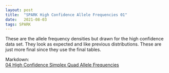 ```yaml
---
layout: post
title:  "SPARK High Confidence Allele Frequencies 01"
date:   2021-08-03
tags: SPARK
---
```


These are the allele frequency densities but drawn for the high confidence data set. They look as expected and like previous distributions. These are just more final since they use the final tables.

Markdown:
<br>[04 High Confidence Simplex Quad Allele Frequencies](https://www.dropbox.com/s/6s5dhposyznatnl/04_qs_highconf_allelefreqs_01.html?dl=0)
